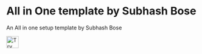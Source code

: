 # All in One template by Subhash Bose
An All in one setup template by Subhash Bose

<a href="https://idx.google.com/new?template=https://github.com/SubhashBose/idx-templates/tree/main/all-in-one">
  <img height="32" alt="Try in IDX" src="https://cdn.idx.dev/btn/try_dark_32.svg">
</a>